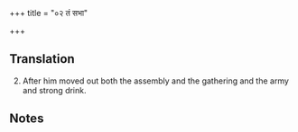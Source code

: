 +++
title = "०२ तं सभा"

+++
## Translation
2. After him moved out both the assembly and the gathering and the army  
and strong drink.

## Notes

